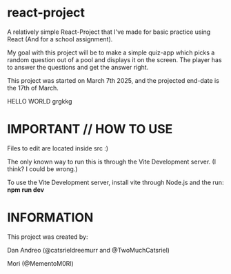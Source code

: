 # react-project
A relatively simple React-Project that I've made for basic practice using React (And for a school assignment).

My goal with this project will be to make a simple quiz-app which picks a random question out of a pool and displays it on the screen. The player has to answer the questions and get the answer right.

This project was started on March 7th 2025, and the projected end-date is the 17th of March.

HELLO WORLD grgkkg


# IMPORTANT // HOW TO USE 
Files to edit are located inside src :)

The only known way to run this is through the Vite Development server. (I think? I could be wrong.)

To use the Vite Development server, install vite through Node.js and the run: **npm run dev**

# INFORMATION 
This project was created by:

Dan Andreo (@catsrieldreemurr and @TwoMuchCatsriel)

Mori (@MementoM0Rl)

